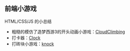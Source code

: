 ## 前端小游戏

HTML/CSS/JS 的小总结

- 粗糙的模仿了造梦西游3的开头动画小游戏：[CloudClimbing](https://northboat.github.io/FrontEnd-Toys/)
- 打卡器：[Clock](https://northboat.github.io/FrontEnd-Toys/clock)
- 打砖块小游戏：[knock](https://northboat.github.io/FrontEnd-Toys/knock)

